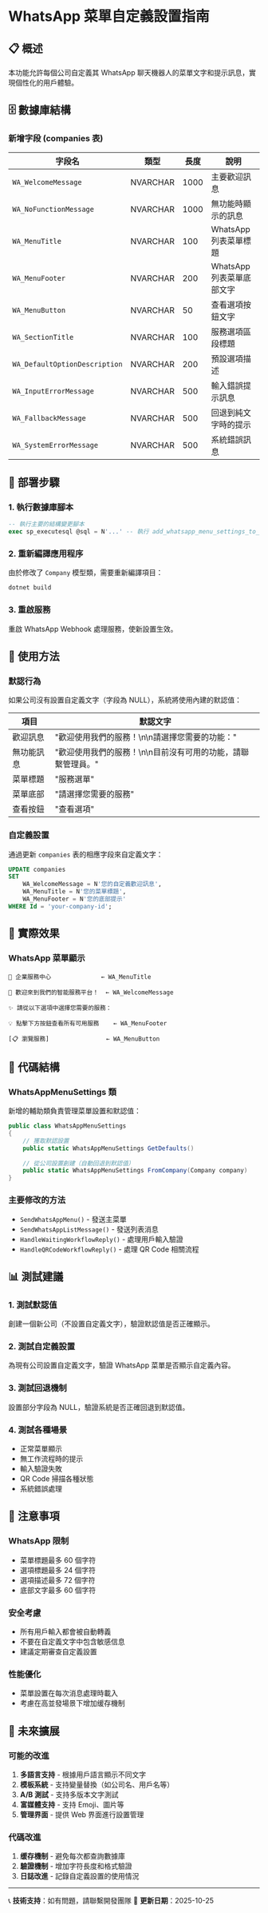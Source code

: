 # WhatsApp 菜單自定義設置指南

## 📋 概述

本功能允許每個公司自定義其 WhatsApp 聊天機器人的菜單文字和提示訊息，實現個性化的用戶體驗。

## 🗄️ 數據庫結構

### 新增字段 (companies 表)

| 字段名 | 類型 | 長度 | 說明 |
|--------|------|------|------|
| `WA_WelcomeMessage` | NVARCHAR | 1000 | 主要歡迎訊息 |
| `WA_NoFunctionMessage` | NVARCHAR | 1000 | 無功能時顯示的訊息 |
| `WA_MenuTitle` | NVARCHAR | 100 | WhatsApp 列表菜單標題 |
| `WA_MenuFooter` | NVARCHAR | 200 | WhatsApp 列表菜單底部文字 |
| `WA_MenuButton` | NVARCHAR | 50 | 查看選項按鈕文字 |
| `WA_SectionTitle` | NVARCHAR | 100 | 服務選項區段標題 |
| `WA_DefaultOptionDescription` | NVARCHAR | 200 | 預設選項描述 |
| `WA_InputErrorMessage` | NVARCHAR | 500 | 輸入錯誤提示訊息 |
| `WA_FallbackMessage` | NVARCHAR | 500 | 回退到純文字時的提示 |
| `WA_SystemErrorMessage` | NVARCHAR | 500 | 系統錯誤訊息 |

## 🚀 部署步驟

### 1. 執行數據庫腳本

```sql
-- 執行主要的結構變更腳本
exec sp_executesql @sql = N'...' -- 執行 add_whatsapp_menu_settings_to_companies.sql
```

### 2. 重新編譯應用程序

由於修改了 `Company` 模型類，需要重新編譯項目：

```bash
dotnet build
```

### 3. 重啟服務

重啟 WhatsApp Webhook 處理服務，使新設置生效。

## 📝 使用方法

### 默認行為

如果公司沒有設置自定義文字（字段為 NULL），系統將使用內建的默認值：

| 項目 | 默認文字 |
|------|----------|
| 歡迎訊息 | "歡迎使用我們的服務！\n\n請選擇您需要的功能：" |
| 無功能訊息 | "歡迎使用我們的服務！\n\n目前沒有可用的功能，請聯繫管理員。" |
| 菜單標題 | "服務選單" |
| 菜單底部 | "請選擇您需要的服務" |
| 查看按鈕 | "查看選項" |

### 自定義設置

通過更新 `companies` 表的相應字段來自定義文字：

```sql
UPDATE companies 
SET 
    WA_WelcomeMessage = N'您的自定義歡迎訊息',
    WA_MenuTitle = N'您的菜單標題',
    WA_MenuFooter = N'您的底部提示'
WHERE Id = 'your-company-id';
```

## 🎨 實際效果

### WhatsApp 菜單顯示

```
🏢 企業服務中心              ← WA_MenuTitle
                         
🎉 歡迎來到我們的智能服務平台！  ← WA_WelcomeMessage

✨ 請從以下選項中選擇您需要的服務：

💡 點擊下方按鈕查看所有可用服務    ← WA_MenuFooter

[📋 瀏覽服務]                ← WA_MenuButton
```

## 🔧 代碼結構

### WhatsAppMenuSettings 類

新增的輔助類負責管理菜單設置和默認值：

```csharp
public class WhatsAppMenuSettings
{
    // 獲取默認設置
    public static WhatsAppMenuSettings GetDefaults()
    
    // 從公司設置創建（自動回退到默認值）
    public static WhatsAppMenuSettings FromCompany(Company company)
}
```

### 主要修改的方法

- `SendWhatsAppMenu()` - 發送主菜單
- `SendWhatsAppListMessage()` - 發送列表消息
- `HandleWaitingWorkflowReply()` - 處理用戶輸入驗證
- `HandleQRCodeWorkflowReply()` - 處理 QR Code 相關流程

## 📊 測試建議

### 1. 測試默認值

創建一個新公司（不設置自定義文字），驗證默認值是否正確顯示。

### 2. 測試自定義設置

為現有公司設置自定義文字，驗證 WhatsApp 菜單是否顯示自定義內容。

### 3. 測試回退機制

設置部分字段為 NULL，驗證系統是否正確回退到默認值。

### 4. 測試各種場景

- 正常菜單顯示
- 無工作流程時的提示
- 輸入驗證失敗
- QR Code 掃描各種狀態
- 系統錯誤處理

## 🚨 注意事項

### WhatsApp 限制

- 菜單標題最多 60 個字符
- 選項標題最多 24 個字符  
- 選項描述最多 72 個字符
- 底部文字最多 60 個字符

### 安全考慮

- 所有用戶輸入都會被自動轉義
- 不要在自定義文字中包含敏感信息
- 建議定期審查自定義設置

### 性能優化

- 菜單設置在每次消息處理時載入
- 考慮在高並發場景下增加缓存機制

## 🔮 未來擴展

### 可能的改進

1. **多語言支持** - 根據用戶語言顯示不同文字
2. **模板系統** - 支持變量替換（如公司名、用戶名等）
3. **A/B 測試** - 支持多版本文字測試
4. **富媒體支持** - 支持 Emoji、圖片等
5. **管理界面** - 提供 Web 界面進行設置管理

### 代碼改進

1. **缓存機制** - 避免每次都查詢數據庫
2. **驗證機制** - 增加字符長度和格式驗證
3. **日誌改進** - 記錄自定義設置的使用情況

---

📞 **技術支持**：如有問題，請聯繫開發團隊
📅 **更新日期**：2025-10-25
